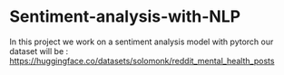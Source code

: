 # Sentiment-analysis-with-NLP

In this project we work on a sentiment analysis model with pytorch
our dataset will be : https://huggingface.co/datasets/solomonk/reddit_mental_health_posts
